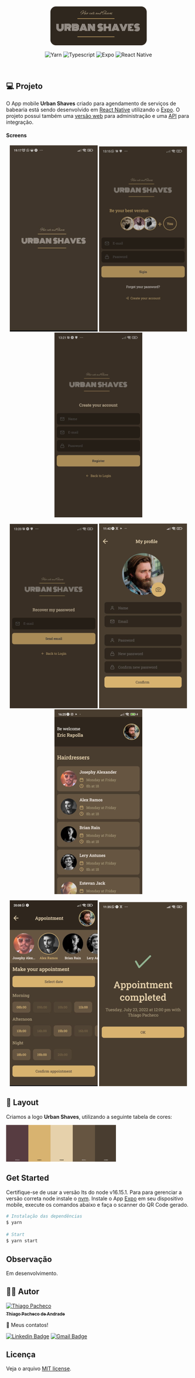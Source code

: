 <p align="center">
<img  src="./assets/logo-git.png"/>
</p>

<div align="center">
<img src="https://img.shields.io/badge/Yarn-2C8EBB?style=for-the-badge&logo=yarn&logoColor=white" alt="Yarn" />

<img src="https://img.shields.io/badge/TypeScript-007ACC?style=for-the-badge&logo=typescript&logoColor=white" alt="Typescript" />
  
<img src="https://img.shields.io/badge/expo-1C1E24?style=for-the-badge&logo=expo&logoColor=#D04A37" alt="Expo"/>

<img src="https://img.shields.io/badge/react_native-%2320232a.svg?style=for-the-badge&logo=react&logoColor=%2361DAFB"  alt="React Native" />
  
</div>

<br/>
<br/>

## **💻 Projeto**

O App mobile <strong>Urban Shaves</strong> criado para agendamento de serviços de babearia está sendo desenvolvido em [React Native](https://reactnative.dev/) utilizando o [Expo](https://docs.expo.dev/). O projeto possui também uma [versão web](https://github.com/tpaphysics/react-urban-shaves-web) para administração e uma [API](https://github.com/tpaphysics/nestjs-urban-shaves-api) para integração.

#### **Screens**

<p align="center">
  <img alt="splash" src="./assets/splashScreen.png" width="240px">
  <img alt="login" src="./assets/login.png" widht="240px">
  <img alt="register" src="./assets/register.png" widht="240px">
  
</p>
<p align="center">
  <img alt="forgot" src="./assets/forgot.png" width="240px">
  <img alt="profile" src="./assets/profile.png" widht="240px"/>
  <img alt="dashboard" src="./assets/dashboard.png" widht="240px">
</p>

<p align="center">
  <img alt="appointment" src="./assets/appointment.png" widht="240px">
  <img alt="success" src="./assets/success.png" widht="240px">
</p>

## **🔖 Layout**

<p>Criamos a logo <strong>Urban Shaves</strong>, utilizando a seguinte tabela de cores:
</p>
<img alt="paleta" src="./src/assets/pallet.png" width="300px">
  
## Get Started

Certifique-se de usar a versão lts do node v16.15.1. Para para gerenciar a versão correta node instale o [nvm](https://github.com/nvm-sh/nvm).
Instale o App [Expo](https://play.google.com/store/apps/details?id=host.exp.exponent&hl=en&gl=US) em seu dispositivo mobile, execute os comandos abaixo e faça o scanner do QR Code gerado.

```bash
# Instalação das dependências
$ yarn

# Start
$ yarn start
```

## Observação

Em desenvolvimento.

## **👨‍🚀 Autor**

<a href="https://github.com/tpaphysics">
<img alt="Thiago Pacheco" src="https://images.weserv.nl/?url=avatars.githubusercontent.com/u/46402647?v=4?v=4&h=300&w=300&fit=cover&mask=circle&maxage=7d" width="100px"/>
  <br />
  <sub>
    <b>Thiago Pacheco de Andrade</b>
  </sub>
</a>
<br />
  
👋 Meus contatos!
  
[![Linkedin Badge](https://img.shields.io/badge/-LinkedIn-blue?style=for-the-badge&logo=Linkedin&logoColor=white&link=https://www.linkedin.com/in/thiago-pacheco-200a1a86/ )](https://www.linkedin.com/in/thiago-pacheco-200a1a86/)
[![Gmail Badge](https://img.shields.io/badge/-Gmail-c14438?style=for-the-badge&logo=Gmail&logoColor=white&link=mailto:physics.posgrad.@gmail.com )](mailto:physics.posgrad.@gmail.com)
  
##   Licença
  
  
  
Veja o arquivo [MIT license](LICENSE ).
